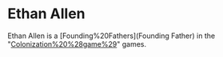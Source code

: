# Ethan Allen

Ethan Allen is a [Founding%20Fathers](Founding Father) in the "[Colonization%20%28game%29](Colonization)" games.